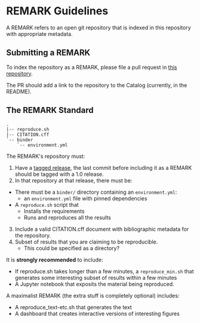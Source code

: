 # REMARK Guidelines

A REMARK refers to an open git repository that is indexed in this repository with appropriate metadata.

## Submitting a REMARK

To index the repository as a REMARK, please file a pull request in [this repository](https://github.com/econ-ark/REMARK).

The PR should add a link to the repository to the Catalog (currently, in the README).

## The REMARK Standard

```
.
|-- reproduce.sh
|-- CITATION.cff
`-- binder
    `-- environment.yml
```

The REMARK's repository must:
 1. Have a [tagged release](https://docs.github.com/en/github/administering-a-repository/managing-releases-in-a-repository), the last commit before including it as a REMARK should be tagged with a 1.0 release.
 2. In that repository at that release, there must be:
   - There must be a `binder/` directory containing an `environment.yml`:
      - an `environment.yml` file with pinned dependencies
   - A `reproduce.sh` script that
     - Installs the requirements
     - Runs and reproduces all the results
3. Include a valid CITATION.cff document with bibliographic metadata for the repository.
4. Subset of results that you are claiming to be reproducible.
   - This could be specified as a directory?

It is **strongly recommended** to include:
  - If reproduce.sh takes longer than a few minutes, a `reproduce_min.sh` that generates some interesting subset of results within a few minutes
  - A Jupyter notebook that exposits the material being reproduced.

A maximalist REMARK (the extra stuff is completely optional) includes:
  - A reproduce_text-etc.sh that generates the text
  - A dashboard that creates interactive versions of interesting figures
